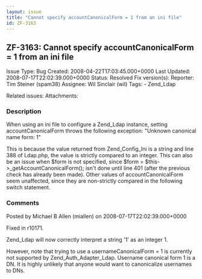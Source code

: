 ```yaml
---
layout: issue
title: "Cannot specify accountCanonicalForm = 1 from an ini file"
id: ZF-3163
---
```


ZF-3163: Cannot specify accountCanonicalForm = 1 from an ini file
-----------------------------------------------------------------

 Issue Type: Bug Created: 2008-04-22T17:03:45.000+0000 Last Updated: 2008-07-17T22:02:39.000+0000 Status: Resolved Fix version(s): 
 Reporter:  Tim Steiner (spam38)  Assignee:  Wil Sinclair (wil)  Tags: - Zend\_Ldap
 
 Related issues: 
 Attachments: 
### Description

When using an ini file to configure a Zend\_Ldap instance, setting accountCanonicalForm throws the following exception: "Unknown canonical name form: 1"

This is because the value returned from Zend\_Config\_Ini is a string and line 388 of Ldap.php, the value is strictly compared to an integer. This can also be an issue when $form is not specified, since $form = $this->\_getAccountCanonicalForm(); isn't done until line 401 (after the previous check has already been made). Other values of accountCanonicalForm seem unaffected, since they are non-strictly compared in the following switch statement.

 

 

### Comments

Posted by Michael B Allen (miallen) on 2008-07-17T22:02:39.000+0000

Fixed in r10171.

Zend\_Ldap will now correctly interpret a string '1' as an integer 1.

However, note that trying to use a usernameCanonicalForm = 1 is currently not supported by Zend\_Auth\_Adapter\_Ldap. Username canonical form 1 is a DN. It is highly unlikely that anyone would want to canonicalize usernames to DNs.

 

 